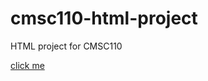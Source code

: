# cmsc110-html-project
HTML project for CMSC110 

<a href="cmsc110-html-project/TIA_Ch13_finished_Twiles.html">click me</a>
